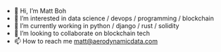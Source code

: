 - 👋 Hi, I’m Matt Boh
- 👀 I’m interested in data science / devops / programming / blockchain
- 👅 I’m currently working in python / django / rust / solidity
- 💞️ I’m looking to collaborate on blockchain tech 
- 📫 How to reach me matt@aerodynamicdata.com

<!---
multidimensionalinteractive/multidimensionalinteractive is a ✨ special ✨ repository because its `README.md` (this file) appears on your GitHub profile.
You can click the Preview link to take a look at your changes.
--->
